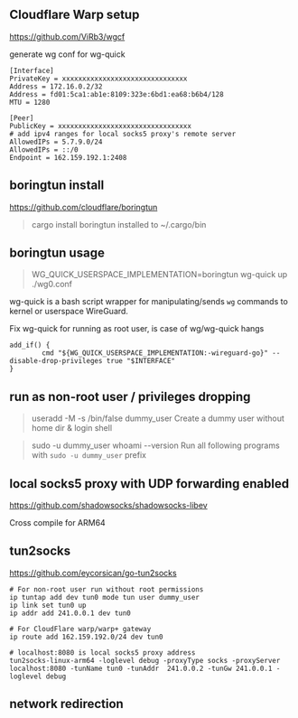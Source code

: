 ## Cloudflare Warp setup
https://github.com/ViRb3/wgcf

generate wg conf for wg-quick

```
[Interface]
PrivateKey = xxxxxxxxxxxxxxxxxxxxxxxxxxxxxxx
Address = 172.16.0.2/32
Address = fd01:5ca1:ab1e:8109:323e:6bd1:ea68:b6b4/128
MTU = 1280

[Peer]
PublicKey = xxxxxxxxxxxxxxxxxxxxxxxxxxxxxxxxx
# add ipv4 ranges for local socks5 proxy's remote server
AllowedIPs = 5.7.9.0/24
AllowedIPs = ::/0
Endpoint = 162.159.192.1:2408
```

## boringtun install
https://github.com/cloudflare/boringtun

> cargo install boringtun
installed to ~/.cargo/bin

## boringtun usage
> WG_QUICK_USERSPACE_IMPLEMENTATION=boringtun wg-quick up ./wg0.conf

wg-quick is a bash script wrapper for manipulating/sends `wg` commands to kernel or userspace WireGuard.

Fix wg-quick for running as root user, is case of wg/wg-quick hangs

```
add_if() {
        cmd "${WG_QUICK_USERSPACE_IMPLEMENTATION:-wireguard-go}" --disable-drop-privileges true "$INTERFACE"
}
```

## run as non-root user / privileges dropping
> useradd -M -s /bin/false dummy_user
Create a dummy user without home dir & login shell

> sudo -u dummy_user whoami --version
Run all following programs with `sudo -u dummy_user` prefix

## local socks5 proxy with UDP forwarding enabled
https://github.com/shadowsocks/shadowsocks-libev

Cross compile for ARM64

## tun2socks
https://github.com/eycorsican/go-tun2socks

```
# For non-root user run without root permissions
ip tuntap add dev tun0 mode tun user dummy_user
ip link set tun0 up
ip addr add 241.0.0.1 dev tun0

# For CloudFlare warp/warp+ gateway
ip route add 162.159.192.0/24 dev tun0

# localhost:8080 is local socks5 proxy address
tun2socks-linux-arm64 -loglevel debug -proxyType socks -proxyServer localhost:8080 -tunName tun0 -tunAddr  241.0.0.2 -tunGw 241.0.0.1 -loglevel debug
```

## network redirection

